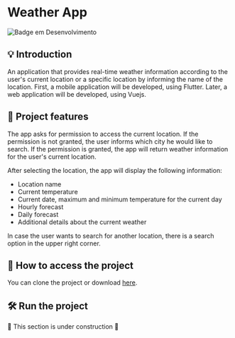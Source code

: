 # Weather App

 
![Badge em Desenvolvimento](http://img.shields.io/static/v1?label=STATUS&message=DEVELOPMENT&color=GREEN&style=for-the-badge)


## :bulb: Introduction
An application that provides real-time weather information according to the user's current location or a specific location by informing the name of the location.
First, a mobile application will be developed, using Flutter. Later, a web application will be developed, using Vuejs.

## :hammer: Project features
The app asks for permission to access the current location. If the permission is not granted, the user informs which city he would like to search. If the permission is granted, the app will return weather information for the user's current location.

After selecting the location, the app will display the following information:

 - Location name
 - Current temperature
 - Current date, maximum and minimum temperature for the current day
 - Hourly forecast
 - Daily forecast
 - Additional details about the current weather

In case the user wants to search for another location, there is a search option in the upper right corner.

## 📁 How to access the project
You can clone the project or download [here](https://github.com/vitorpessoti/weather-app/archive/refs/heads/main.zip).

## 🛠️ Run the project
:construction: This section is under construction :construction: